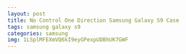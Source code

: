 ```yaml
---
layout: post
title: No Control One Direction Samsung Galaxy S9 Case
tags: samsung galaxy s9
categories: samsung
img: 1LSplMFEXmVQ6kI9eyGPexpUDBhUK7GWF
---
```

